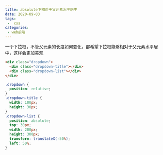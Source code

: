 ```yaml
---
title: absolute下相对于父元素水平居中
date: 2020-09-03
tags:
 -  css
categories:
 - web前端
---
```


一个下拉框，不管父元素的长度如何变化，都希望下拉框能够相对于父元素水平居中，这样会更加美观

```html
<div class="dropdown">
  <div class="dropdown-title"></div>
  <div class="dropdown-list"></div>
</div>
```

```css
.dropdown {
  position: relative;
}
.dropdown-title {
  width: 100px;
  height: 30px;
}
.dropdown-list {
  position: absolute;
  top: 30px;
  width: 200px;
  height: 300px;
  transform: translateX(-50%);
  left: 50%;
}
```
